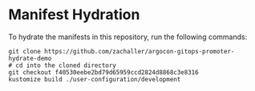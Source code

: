 # Manifest Hydration

To hydrate the manifests in this repository, run the following commands:

```shell
git clone https://github.com/zachaller/argocon-gitops-promoter-hydrate-demo
# cd into the cloned directory
git checkout f40530eebe2bd79d65959ccd2824d8868c3e8316
kustomize build ./user-configuration/development
```
